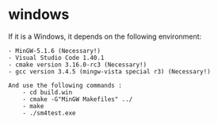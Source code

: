 # windows
If it is a Windows, it depends on the following environment:

    - MinGW-5.1.6 (Necessary!)
    - Visual Studio Code 1.40.1
    - cmake version 3.16.0-rc3 (Necessary!)
    - gcc version 3.4.5 (mingw-vista special r3) (Necessary!)

    And use the following commands : 
        - cd build.win
        - cmake -G"MinGW Makefiles" ../
        - make
        - ./sm4test.exe

